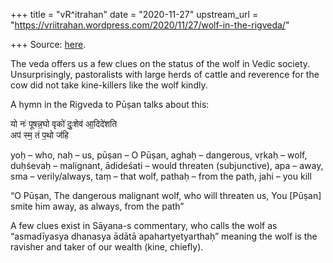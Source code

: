 +++
title = "vR^itrahan"
date = "2020-11-27"
upstream_url = "https://vriitrahan.wordpress.com/2020/11/27/wolf-in-the-rigveda/"

+++
Source: [here](https://vriitrahan.wordpress.com/2020/11/27/wolf-in-the-rigveda/).

The veda offers us a few clues on the status of the wolf in Vedic
society. Unsurprisingly, pastoralists with large herds of cattle and
reverence for the cow did not take kine-killers like the wolf kindly.

A hymn in the Rigveda to Pūṣan talks about this:

यो नः॑ पूषन्न॒घो वृको॑ दुः॒शेव॑ आ॒दिदे॑शति  
अप॑ स्म॒ तं प॒थो ज॑हि

yoḥ – who, naḥ – us, pūṣan – O Pūṣan, aghaḥ – dangerous, vṛkaḥ – wolf,
duḥśevaḥ – malignant, ādideśati – would threaten (subjunctive), apa –
away, sma – verily/always, taṃ – that wolf, pathaḥ – from the path, jahi
– you kill

“O Pūṣan, The dangerous malignant wolf, who will threaten us, You
\[Pūṣan\] smite him away, as always, from the path”

A few clues exist in Sāyana-s commentary, who calls the wolf as
“asmadīyasya dhanasya ādātā apahartyetyarthaḥ” meaning the wolf is the
ravisher and taker of our wealth (kine, chiefly).


